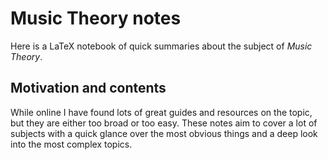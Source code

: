 # Music Theory notes

Here is a LaTeX notebook of quick summaries about the subject of _Music Theory_.

## Motivation and contents

While online I have found lots of great guides and resources on the topic, but they are either too broad or too easy. These notes aim to cover a lot of subjects with a quick glance over the most obvious things and a deep look into the most complex topics.